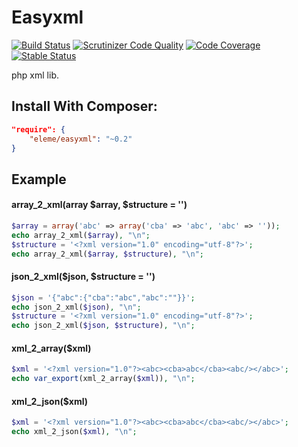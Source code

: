 # Easyxml
[![Build Status](https://travis-ci.org/thbourlove/easyxml.png?branch=master)](https://travis-ci.org/thbourlove/easyxml)
[![Scrutinizer Code Quality](https://scrutinizer-ci.com/g/thbourlove/easyxml/badges/quality-score.png?s=f113f1ab965f6aaef55e497a330caf72bff94201)](https://scrutinizer-ci.com/g/thbourlove/easyxml/)
[![Code Coverage](https://scrutinizer-ci.com/g/thbourlove/easyxml/badges/coverage.png?b=master)](https://scrutinizer-ci.com/g/thbourlove/easyxml/?branch=master)
[![Stable Status](https://poser.pugx.org/eleme/easyxml/v/stable.png)](https://packagist.org/packages/eleme/easyxml)

php xml lib.

## Install With Composer:

```json
"require": {
    "eleme/easyxml": "~0.2"
}
```

## Example

#### array_2_xml(array $array, $structure = '')
```php
$array = array('abc' => array('cba' => 'abc', 'abc' => ''));
echo array_2_xml($array), "\n";
$structure = '<?xml version="1.0" encoding="utf-8"?>';
echo array_2_xml($array, $structure), "\n";
```

#### json_2_xml($json, $structure = '')
```php
$json = '{"abc":{"cba":"abc","abc":""}}';
echo json_2_xml($json), "\n";
$structure = '<?xml version="1.0" encoding="utf-8"?>';
echo json_2_xml($json, $structure), "\n";
```

#### xml_2_array($xml)
```php
$xml = '<?xml version="1.0"?><abc><cba>abc</cba><abc/></abc>';
echo var_export(xml_2_array($xml)), "\n";
```

#### xml_2_json($xml)
```php
$xml = '<?xml version="1.0"?><abc><cba>abc</cba><abc/></abc>';
echo xml_2_json($xml), "\n";
```
